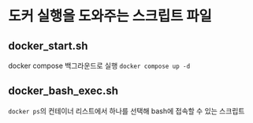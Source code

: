 # 도커 실행을 도와주는 스크립트 파일

## docker_start.sh
docker compose 백그라운드로 실행
```docker compose up -d```

## docker_bash_exec.sh
`docker ps`의 컨테이너 리스트에서 하나를 선택해 bash에 접속할 수 있는 스크립트